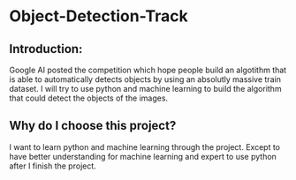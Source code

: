 # Object-Detection-Track

## Introduction:
Google AI posted the competition which hope people build an algotithm that is able to automatically detects objects by using an absolutly massive train dataset.
I will try to use python and machine learning to build the algorithm that could detect the objects of the images.

## Why do I choose this project?
I want to learn python and machine learning through the project. Except to have better understanding for machine learning and expert to use python after I finish the project.

